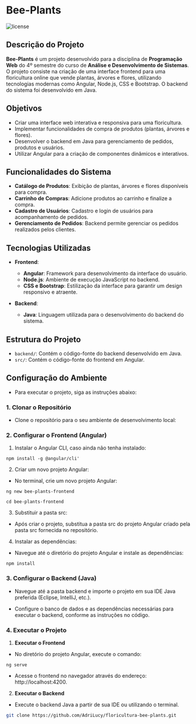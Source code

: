# Bee-Plants

![license](https://img.shields.io/badge/license-MIT-blue.svg)

## Descrição do Projeto

**Bee-Plants** é um projeto desenvolvido para a disciplina de **Programação Web** do 4º semestre do curso de **Análise e Desenvolvimento de Sistemas**. O projeto consiste na criação de uma interface frontend para uma floricultura online que vende plantas, árvores e flores, utilizando tecnologias modernas como Angular, Node.js, CSS e Bootstrap. O backend do sistema foi desenvolvido em Java.

## Objetivos

- Criar uma interface web interativa e responsiva para uma floricultura.
- Implementar funcionalidades de compra de produtos (plantas, árvores e flores).
- Desenvolver o backend em Java para gerenciamento de pedidos, produtos e usuários.
- Utilizar Angular para a criação de componentes dinâmicos e interativos.

## Funcionalidades do Sistema
- **Catálogo de Produtos**: Exibição de plantas, árvores e flores disponíveis para compra.
- **Carrinho de Compras**: Adicione produtos ao carrinho e finalize a compra.
- **Cadastro de Usuários**: Cadastro e login de usuários para acompanhamento de pedidos.
- **Gerenciamento de Pedidos**: Backend permite gerenciar os pedidos realizados pelos clientes.


## Tecnologias Utilizadas

- **Frontend**:
  - **Angular**: Framework para desenvolvimento da interface do usuário.
  - **Node.js**: Ambiente de execução JavaScript no backend.
  - **CSS e Bootstrap**: Estilização da interface para garantir um design responsivo e atraente.

- **Backend**:
  - **Java**: Linguagem utilizada para o desenvolvimento do backend do sistema.

## Estrutura do Projeto

- `backend/`: Contém o código-fonte do backend desenvolvido em Java.
- `src/`: Contém o código-fonte do frontend em Angular.

## Configuração do Ambiente

- Para executar o projeto, siga as instruções abaixo:

### 1. Clonar o Repositório

- Clone o repositório para o seu ambiente de desenvolvimento local:

### 2. Configurar o Frontend (Angular)

1. Instalar o Angular CLI, caso ainda não tenha instalado:


`npm install -g @angular/cli'`

2. Criar um novo projeto Angular:

- No terminal, crie um novo projeto Angular:

`ng new bee-plants-frontend`

`cd bee-plants-frontend`

3. Substituir a pasta src:

- Após criar o projeto, substitua a pasta src do projeto Angular criado pela pasta src fornecida no repositório.

4. Instalar as dependências:

- Navegue até o diretório do projeto Angular e instale as dependências:

`npm install`

### 3. Configurar o Backend (Java)

- Navegue até a pasta backend e importe o projeto em sua IDE Java preferida (Eclipse, IntelliJ, etc.).

- Configure o banco de dados e as dependências necessárias para executar o backend, conforme as instruções no código.

### 4. Executar o Projeto

1. **Executar o Frontend**
- No diretório do projeto Angular, execute o comando:

`ng serve`

- Acesse o frontend no navegador através do endereço: http://localhost:4200.

2. **Executar o Backend**
- Execute o backend Java a partir de sua IDE ou utilizando o terminal.


```bash
git clone https://github.com/AdriLucy/floricultura-bee-plants.git

